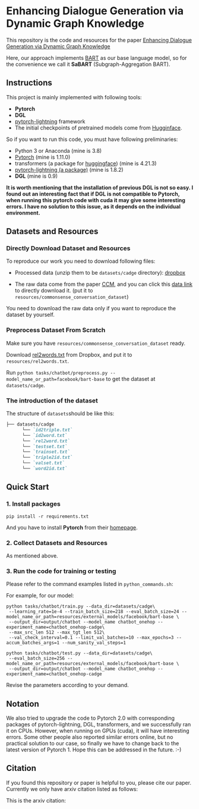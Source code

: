 # Enhancing Dialogue Generation via Dynamic Graph Knowledge
This repository is the code and resources for the paper [Enhancing Dialogue Generation via Dynamic Graph Knowledge]() 

Here, our approach implements [BART](https://arxiv.org/abs/1910.13461) as our base language model, so for the convenience we call it **SaBART** (Subgraph-Aggregation BART).

## Instructions

This project is mainly implemented with following tools:
- **Pytorch** 
- **DGL** 
- [pytorch-lightning](https://www.pytorchlightning.ai/) framework
- The initial checkpoints of pretrained models come from [Hugginface](https://huggingface.co).

So if you want to run this code, you must have following preliminaries:
- Python 3 or Anaconda (mine is 3.8)
- [Pytorch](https://pytorch.org/) (mine is 1.11.0)
- transformers (a package for [huggingface](https://huggingface.co/facebook/bart-base)) (mine is 4.21.3)
- [pytorch-lightning (a package)](https://www.pytorchlightning.ai/) (mine is 1.8.2)
- **DGL** (mine is 0.9) 

**It is worth mentioning that the installation of previous DGL is not so easy. I found out an interesting fact that if DGL is not compatible to Pytorch, when running this pytorch code with cuda it may give some interesting errors. I have no solution to this issue, as it depends on the individual environment.**

## Datasets and Resources

### Directly Download Dataset and Resources
To reproduce our work you need to download following files:

- Processed data (unzip them to be `datasets/cadge` directory): [dropbox](https://www.dropbox.com/s/ydtdqef2344p9m0/cadge.zip?dl=0)

- The raw data come from the paper [CCM](https://github.com/thu-coai/ccm), and you can click this [data link](https://cloud.tsinghua.edu.cn/f/d367736aaec64d399b1b/?dl=1) to directly download it.  (put it to `resources/commonsense_conversation_dataset`)

You need to download the raw data only if you want to reproduce the dataset by yourself.

### Preprocess Dataset From Scratch

Make sure you have `resources/commonsense_conversation_dataset` ready.

Download [rel2words.txt](https://www.dropbox.com/s/0wetcr2o1wa7z5f/rel2words.txt?dl=0) from Dropbox, and put it to `resources/rel2words.txt`.

Run `python tasks/chatbot/preprocess.py --model_name_or_path=facebook/bart-base` to get the dataset at `datasets/cadge`.

### The introduction of the dataset
The structure of `datasets`should be like this:
```markdown
├── datasets/cadge
      └── `id2triple.txt`    
      └── `id2word.txt`     
      └── `rel2word.txt` 
      └── `testset.txt` 
      └── `trainset.txt` 
      └── `triple2id.txt`
      └── `valset.txt`
      └── `word2id.txt`
```

## Quick Start

### 1. Install packages
```shell
pip install -r requirements.txt
```
And you have to install **Pytorch** from their [homepage](https://pytorch.org/get-started/locally/).

### 2. Collect Datasets and Resources

As mentioned above.

### 3. Run the code for training or testing

Please refer to the command examples listed in `python_commands.sh`:

For example, for our model:
```shell
python tasks/chatbot/train.py --data_dir=datasets/cadge\
 --learning_rate=1e-4 --train_batch_size=218 --eval_batch_size=24 --model_name_or_path=resources/external_models/facebook/bart-base \
 --output_dir=output/chatbot --model_name chatbot_onehop --experiment_name=chatbot_onehop-cadge\
 --max_src_len 512 --max_tgt_len 512\
 --val_check_interval=0.1 --limit_val_batches=10 --max_epochs=3 --accum_batches_args=1 --num_sanity_val_steps=1
```

```shell
python tasks/chatbot/test.py --data_dir=datasets/cadge\
 --eval_batch_size=256 --model_name_or_path=resources/external_models/facebook/bart-base \
 --output_dir=output/chatbot --model_name chatbot_onehop --experiment_name=chatbot_onehop-cadge
```

Revise the parameters according to your demand.

## Notation
We also tried to upgrade the code to Pytorch 2.0 with corresponding packages of
pytorch-lightning, DGL, transformers, and we successfully ran it on CPUs.
However, when running on GPUs (cuda), it will have interesting errors. 
Some other people also reported similar errors online, but no practical 
solution to our case, so finally we have to change back to the latest 
version of Pytorch 1. Hope this can be addressed in the future. :-)


## Citation
If you found this repository or paper is helpful to you, please cite our paper. 
Currently we only have arxiv citation listed as follows:

This is the arxiv citation:
```angular2

```



